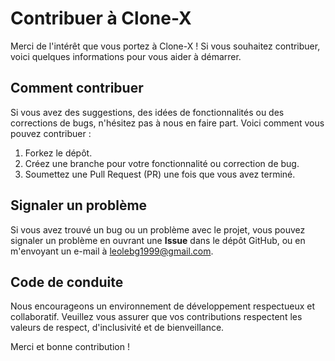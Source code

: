 # Contribuer à Clone-X

Merci de l'intérêt que vous portez à Clone-X ! Si vous souhaitez contribuer, voici quelques informations pour vous aider à démarrer.

## Comment contribuer

Si vous avez des suggestions, des idées de fonctionnalités ou des corrections de bugs, n'hésitez pas à nous en faire part. Voici comment vous pouvez contribuer :

1. Forkez le dépôt.
2. Créez une branche pour votre fonctionnalité ou correction de bug.
3. Soumettez une Pull Request (PR) une fois que vous avez terminé.

## Signaler un problème

Si vous avez trouvé un bug ou un problème avec le projet, vous pouvez signaler un problème en ouvrant une **Issue** dans le dépôt GitHub, ou en m'envoyant un e-mail à [leolebg1999@gmail.com](mailto:leolebg1999@gmail.com).

## Code de conduite

Nous encourageons un environnement de développement respectueux et collaboratif. Veuillez vous assurer que vos contributions respectent les valeurs de respect, d'inclusivité et de bienveillance.

Merci et bonne contribution !
